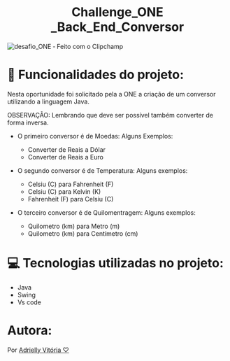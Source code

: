 <h1 align="center"> Challenge_ONE _Back_End_Conversor </h1>

 ![desafio_ONE ‐ Feito com o Clipchamp](https://user-images.githubusercontent.com/113807573/223771366-b71ab6fc-0c7f-489f-9d1e-7643b0a8f4cb.gif)


# :hammer: Funcionalidades do projeto:

Nesta oportunidade foi solicitado pela a ONE a criação de um conversor utilizando a linguagem Java.

OBSERVAÇÃO: Lembrando que deve ser possível também converter de forma inversa.

- O primeiro conversor é de Moedas: 
 Alguns Exemplos:

     - Converter de Reais a Dólar
     - Converter de Reais a Euro
     
 - O segundo conversor é de Temperatura:
Alguns exemplos:
  
    - Celsiu (C) para Fahrenheit (F)
    - Celsiu (C) para Kelvin (K)
    - Fahrenheit (F) para Celsiu (C)
   
    
-  O terceiro conversor é de Quilomentragem: 
Alguns exemplos:

    - Quilometro (km) para Metro (m)
    - Quilometro (km) para Centímetro (cm)
    
 # 💻 Tecnologias utilizadas no projeto:
 
 - Java
 - Swing
 - Vs code

# Autora:
Por <a href="https://www.linkedin.com/in/adriellymendes-dev/" target="_blank" rel="noopener noreferrer">Adrielly Vitória ♡</a>

